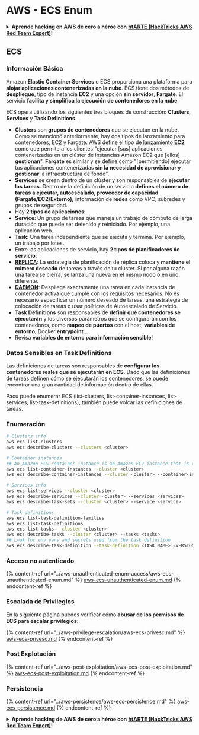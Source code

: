 # AWS - ECS Enum

<details>

<summary><strong>Aprende hacking en AWS de cero a héroe con</strong> <a href="https://training.hacktricks.xyz/courses/arte"><strong>htARTE (HackTricks AWS Red Team Expert)</strong></a><strong>!</strong></summary>

Otras formas de apoyar a HackTricks:

* Si quieres ver a tu **empresa anunciada en HackTricks** o **descargar HackTricks en PDF**, consulta los [**PLANES DE SUSCRIPCIÓN**](https://github.com/sponsors/carlospolop)!
* Consigue el [**merchandising oficial de PEASS & HackTricks**](https://peass.creator-spring.com)
* Descubre [**La Familia PEASS**](https://opensea.io/collection/the-peass-family), nuestra colección de [**NFTs**](https://opensea.io/collection/the-peass-family) exclusivos
* **Únete al** 💬 [**grupo de Discord**](https://discord.gg/hRep4RUj7f) o al [**grupo de Telegram**](https://t.me/peass) o **sigue** a **Twitter** 🐦 [**@carlospolopm**](https://twitter.com/carlospolopm)**.**
* **Comparte tus trucos de hacking enviando PRs a los repositorios de GitHub de** [**HackTricks**](https://github.com/carlospolop/hacktricks) y [**HackTricks Cloud**](https://github.com/carlospolop/hacktricks-cloud).

</details>

## ECS

### Información Básica

Amazon **Elastic Container Services** o ECS proporciona una plataforma para **alojar aplicaciones contenerizadas en la nube**. ECS tiene dos métodos de **despliegue**, tipo de instancia **EC2** y una opción **sin servidor**, **Fargate**. El servicio **facilita y simplifica la ejecución de contenedores en la nube**.

ECS opera utilizando los siguientes tres bloques de construcción: **Clusters**, **Services** y **Task Definitions**.

* **Clusters** son **grupos de contenedores** que se ejecutan en la nube. Como se mencionó anteriormente, hay dos tipos de lanzamiento para contenedores, EC2 y Fargate. AWS define el tipo de lanzamiento **EC2** como que permite a los clientes "ejecutar \[sus\] aplicaciones contenerizadas en un clúster de instancias Amazon EC2 que \[ellos\] **gestionan**". **Fargate** es similar y se define como "\[permitiendo\] ejecutar tus aplicaciones contenerizadas **sin la necesidad de aprovisionar y gestionar** la infraestructura de fondo".
* **Services** se crean dentro de un clúster y son responsables de **ejecutar las tareas**. Dentro de la definición de un servicio **defines el número de tareas a ejecutar, autoescalado, proveedor de capacidad (Fargate/EC2/Externo),** información de **redes** como VPC, subredes y grupos de seguridad.
* Hay **2 tipos de aplicaciones**:
* **Service**: Un grupo de tareas que maneja un trabajo de cómputo de larga duración que puede ser detenido y reiniciado. Por ejemplo, una aplicación web.
* **Task**: Una tarea independiente que se ejecuta y termina. Por ejemplo, un trabajo por lotes.
* Entre las aplicaciones de servicio, hay **2 tipos de planificadores de servicio**:
* [**REPLICA**](https://docs.aws.amazon.com/AmazonECS/latest/developerguide/ecs\_services.html): La estrategia de planificación de réplica coloca y **mantiene el número deseado** de tareas a través de tu clúster. Si por alguna razón una tarea se cierra, se lanza una nueva en el mismo nodo o en uno diferente.
* [**DAEMON**](https://docs.aws.amazon.com/AmazonECS/latest/developerguide/ecs\_services.html): Despliega exactamente una tarea en cada instancia de contenedor activa que cumple con los requisitos necesarios. No es necesario especificar un número deseado de tareas, una estrategia de colocación de tareas o usar políticas de Autoescalado de Servicio.
* **Task Definitions** son responsables de **definir qué contenedores se ejecutarán** y los diversos parámetros que se configurarán con los contenedores, como **mapeo de puertos** con el host, **variables de entorno**, Docker **entrypoint**...
* Revisa **variables de entorno para información sensible**!

### Datos Sensibles en Task Definitions

Las definiciones de tareas son responsables de **configurar los contenedores reales que se ejecutarán en ECS**. Dado que las definiciones de tareas definen cómo se ejecutarán los contenedores, se puede encontrar una gran cantidad de información dentro de ellas.

Pacu puede enumerar ECS (list-clusters, list-container-instances, list-services, list-task-definitions), también puede volcar las definiciones de tareas.

### Enumeración
```bash
# Clusters info
aws ecs list-clusters
aws ecs describe-clusters --clusters <cluster>

# Container instances
## An Amazon ECS container instance is an Amazon EC2 instance that is running the Amazon ECS container agent and has been registered into an Amazon ECS cluster.
aws ecs list-container-instances --cluster <cluster>
aws ecs describe-container-instances --cluster <cluster> --container-instances <container_instance_arn>

# Services info
aws ecs list-services --cluster <cluster>
aws ecs describe-services --cluster <cluster> --services <services>
aws ecs describe-task-sets --cluster <cluster> --service <service>

# Task definitions
aws ecs list-task-definition-families
aws ecs list-task-definitions
aws ecs list-tasks --cluster <cluster>
aws ecs describe-tasks --cluster <cluster> --tasks <tasks>
## Look for env vars and secrets used from the task definition
aws ecs describe-task-definition --task-definition <TASK_NAME>:<VERSION>
```
### Acceso no autenticado

{% content-ref url="../aws-unauthenticated-enum-access/aws-ecs-unauthenticated-enum.md" %}
[aws-ecs-unauthenticated-enum.md](../aws-unauthenticated-enum-access/aws-ecs-unauthenticated-enum.md)
{% endcontent-ref %}

### Escalada de Privilegios

En la siguiente página puedes verificar cómo **abusar de los permisos de ECS para escalar privilegios**:

{% content-ref url="../aws-privilege-escalation/aws-ecs-privesc.md" %}
[aws-ecs-privesc.md](../aws-privilege-escalation/aws-ecs-privesc.md)
{% endcontent-ref %}

### Post Explotación

{% content-ref url="../aws-post-exploitation/aws-ecs-post-exploitation.md" %}
[aws-ecs-post-exploitation.md](../aws-post-exploitation/aws-ecs-post-exploitation.md)
{% endcontent-ref %}

### Persistencia

{% content-ref url="../aws-persistence/aws-ecs-persistence.md" %}
[aws-ecs-persistence.md](../aws-persistence/aws-ecs-persistence.md)
{% endcontent-ref %}

<details>

<summary><strong>Aprende hacking de AWS de cero a héroe con</strong> <a href="https://training.hacktricks.xyz/courses/arte"><strong>htARTE (HackTricks AWS Red Team Expert)</strong></a><strong>!</strong></summary>

Otras formas de apoyar a HackTricks:

* Si quieres ver a tu **empresa anunciada en HackTricks** o **descargar HackTricks en PDF**, consulta los [**PLANES DE SUSCRIPCIÓN**](https://github.com/sponsors/carlospolop)!
* Consigue el [**merchandising oficial de PEASS & HackTricks**](https://peass.creator-spring.com)
* Descubre [**La Familia PEASS**](https://opensea.io/collection/the-peass-family), nuestra colección de [**NFTs**](https://opensea.io/collection/the-peass-family) exclusivos
* **Únete al** 💬 [**grupo de Discord**](https://discord.gg/hRep4RUj7f) o al [**grupo de telegram**](https://t.me/peass) o **sígueme** en **Twitter** 🐦 [**@carlospolopm**](https://twitter.com/carlospolopm)**.**
* **Comparte tus trucos de hacking enviando PRs a los repositorios de GitHub de** [**HackTricks**](https://github.com/carlospolop/hacktricks) y [**HackTricks Cloud**](https://github.com/carlospolop/hacktricks-cloud).

</details>
